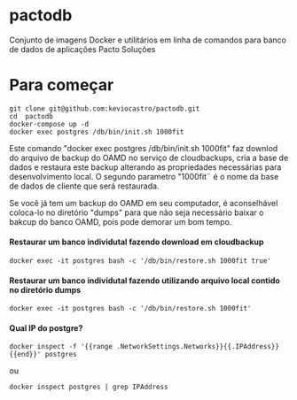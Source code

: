 # pactodb
Conjunto de imagens Docker e utilitários em linha de comandos para banco de dados de aplicações Pacto Soluções

# Para começar

```console
git clone git@github.com:keviocastro/pactodb.git
cd  pactodb
docker-compose up -d
docker exec postgres /db/bin/init.sh 1000fit
```

Este comando "docker exec postgres /db/bin/init.sh 1000fit" faz downlod do arquivo de backup do OAMD no serviço de cloudbackups, cria a base de dados e restaura este backup alterando as propriedades necessárias para desenvolvimento local.
O segundo parametro "1000fit¨ é o nome da base de dados de cliente que será restaurada.

Se você já tem um backup do OAMD em seu computador, é aconselhável coloca-lo no diretório "dumps" para que não seja necessário baixar o bakcup do banco OAMD, pois pode demorar um bom tempo.

#### Restaurar um banco individutal fazendo download em cloudbackup
```console
docker exec -it postgres bash -c '/db/bin/restore.sh 1000fit true'
```

#### Restaurar um banco individutal fazendo utilizando arquivo local contido no diretório dumps
```console
docker exec -it postgres bash -c '/db/bin/restore.sh 1000fit'
```

#### Qual IP do postgre?

```console
docker inspect -f '{{range .NetworkSettings.Networks}}{{.IPAddress}}{{end}}' postgres
```
ou 
```console
docker inspect postgres | grep IPAddress
```


